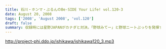 ```yaml
---
title: 石川・ホンマ・ぶるんのBe-SIDE Your Life! vol.120-3
date: August 20, 2008
tags: ['2008', 'August 2008', 'vol.120']
draft: false
summary: 収録時には星野JAPANがカナダと対決。「野球みてー」と野球ニートぷっりを発揮するぶるん氏。懲りずに、相変わらずの野球観戦は続けているようであります。NAMAE
---
```


http://project-phi.ddo.jp/ishikawa/ishikawa120_3.mp3
